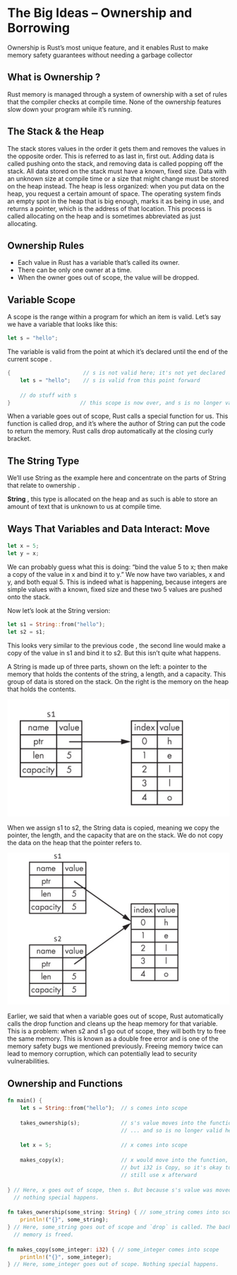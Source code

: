 # The Big Ideas – Ownership and Borrowing

Ownership is Rust’s most unique feature, and it enables Rust to make memory safety guarantees without needing a garbage collector

## What is Ownership ?

Rust memory is managed through a system of ownership with a set of rules that the compiler checks at compile time. None of the ownership features slow down your program while it’s running.

## The Stack & the Heap

The stack stores values in the order it gets them and removes the values in the opposite order. This is referred to as last in, first out.
Adding data is called pushing onto the stack, and removing data is called popping off the stack.
All data stored on the stack must have a known, fixed size. Data with an unknown size at compile time or a size that might change must be stored on the heap instead. The heap is less organized: when you put data on the heap, you request a certain amount of space. The operating system finds an empty spot in the heap that is big enough, marks it as being in use, and returns a pointer, which is the address of that location. This process is called allocating on the heap and is sometimes abbreviated as just allocating. 


## Ownership Rules

* Each value in Rust has a variable that’s called its owner.
* There can be only one owner at a time.
* When the owner goes out of scope, the value will be dropped.

## Variable Scope

A scope is the range within a program for which an item is valid. Let’s say we have a variable that looks like this:

```Rust
let s = "hello";
```

The variable is valid from the point at which it’s declared until the end of the current scope .

```Rust
{                       // s is not valid here; it's not yet declared
    let s = "hello";    // s is valid from this point forward

    // do stuff with s
}                      // this scope is now over, and s is no longer valid

```

When a variable goes out of scope, Rust calls a special function for us. This function is called drop, and it’s where the author of String can put the code to return the memory. Rust calls drop automatically at the closing curly bracket.


## The String Type

We’ll use String as the example here and concentrate on the parts of String that relate to ownership .

**String** , this type is allocated on the heap and as such is able to store an amount of text that is unknown to us at compile time.


## Ways That Variables and Data Interact: Move

```Rust
let x = 5;
let y = x;
```

We can probably guess what this is doing: “bind the value 5 to x; then make a copy of the value in x and bind it to y.” We now have two variables, x and y, and both equal 5. This is indeed what is happening, because integers are simple values with a known, fixed size and these two 5 values are pushed onto the stack.

Now let’s look at the String version:

```Rust
let s1 = String::from("hello");
let s2 = s1;
```

This looks very similar to the previous code , the second line would make a copy of the value in s1 and bind it to s2. But this isn’t quite what happens.

A String is made up of three parts, shown on the left: a pointer to the memory that holds the contents of the string, a length, and a capacity. This group of data is stored on the stack. On the right is the memory on the heap that holds the contents.

 ![](/images/5-1.png)


When we assign s1 to s2, the String data is copied, meaning we copy the pointer, the length, and the capacity that are on the stack. We do not copy the data on the heap that the pointer refers to.

![](/images/5-2.png)

Earlier, we said that when a variable goes out of scope, Rust automatically calls the drop function and cleans up the heap memory for that variable.
This is a problem: when s2 and s1 go out of scope, they will both try to free the same memory. This is known as a double free error and is one of the memory safety bugs we mentioned previously. Freeing memory twice can lead to memory corruption, which can potentially lead to security vulnerabilities.

## Ownership and Functions

```Rust
fn main() {
    let s = String::from("hello");  // s comes into scope

    takes_ownership(s);             // s's value moves into the function...
                                    // ... and so is no longer valid here

    let x = 5;                      // x comes into scope

    makes_copy(x);                  // x would move into the function,
                                    // but i32 is Copy, so it's okay to
                                    // still use x afterward

} // Here, x goes out of scope, then s. But because s's value was moved,
  // nothing special happens.

fn takes_ownership(some_string: String) { // some_string comes into scope
    println!("{}", some_string);
} // Here, some_string goes out of scope and `drop` is called. The backing
  // memory is freed.

fn makes_copy(some_integer: i32) { // some_integer comes into scope
    println!("{}", some_integer);
} // Here, some_integer goes out of scope. Nothing special happens.

```